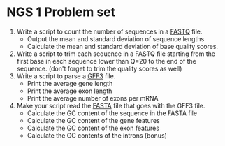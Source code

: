 NGS 1 Problem set
=================

1. Write a script to count the number of sequences in a [FASTQ](../files/pfb.fastq) file.
	- Output the mean and standard deviation of sequence lengths
   	- Calculate the mean and standard deviation of base quality scores.
2. Write a script to trim each sequence in a FASTQ file starting from the first base in each sequence lower than Q=20 to the end of the sequence. (don't forget to trim the quality scores as well)
3. Write a script to parse a [GFF3](../files/cab_sav_contig.gff) file.
	- Print the average gene length
	- Print the average exon length
	- Print the average number of exons per mRNA
4. Make your script read the [FASTA](../files/cab_sav_contig.fasta) file that goes with the GFF3 file.
   	- Calculate the GC content of the sequence in the FASTA file
	- Calculate the GC content of the gene features
	- Calculate the GC content of the exon features
	- Calculate the GC contents of the introns (bonus)
	
